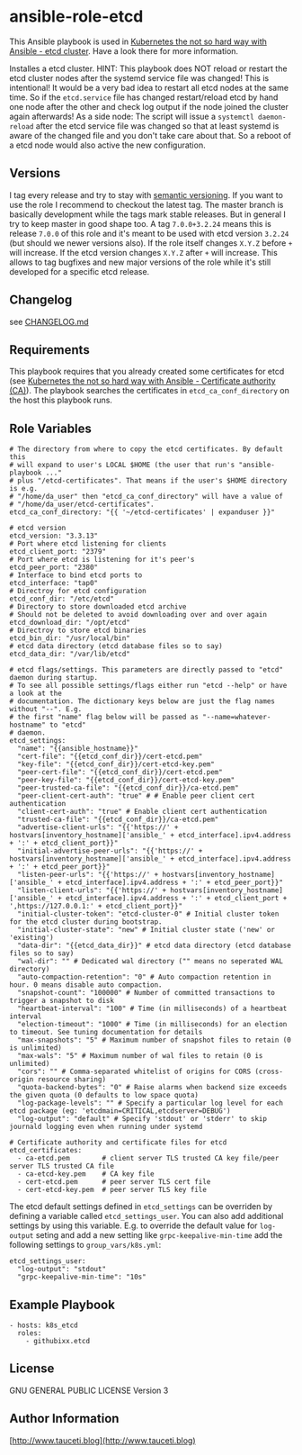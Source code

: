 ansible-role-etcd
=================

This Ansible playbook is used in [Kubernetes the not so hard way with Ansible - etcd cluster](https://www.tauceti.blog/post/kubernetes-the-not-so-hard-way-with-ansible-etcd/). Have a look there for more information.

Installes a etcd cluster. HINT: This playbook does NOT reload or restart the etcd cluster nodes after the systemd service file was changed! This is intentional! It would be a very bad idea to restart all etcd nodes at the same time. So if the `etcd.service` file has changed restart/reload etcd by hand one node after the other and check log output if the node joined the cluster again afterwards! As a side node: The script will issue a `systemctl daemon-reload` after the etcd service file was changed so that at least systemd is aware of the changed file and you don't take care about that. So a reboot of a etcd node would also active the new configuration.

Versions
--------

I tag every release and try to stay with [semantic versioning](http://semver.org). If you want to use the role I recommend to checkout the latest tag. The master branch is basically development while the tags mark stable releases. But in general I try to keep master in good shape too. A tag `7.0.0+3.2.24` means this is release `7.0.0` of this role and it's meant to be used with etcd version `3.2.24` (but should we newer versions also). If the role itself changes `X.Y.Z` before `+` will increase. If the etcd version changes `X.Y.Z` after `+` will increase. This allows to tag bugfixes and new major versions of the role while it's still developed for a specific etcd release.

Changelog
---------

see [CHANGELOG.md](https://github.com/githubixx/ansible-role-etcd/blob/master/CHANGELOG.md)

Requirements
------------

This playbook requires that you already created some certificates for etcd (see [Kubernetes the not so hard way with Ansible - Certificate authority (CA)](https://www.tauceti.blog/post/kubernetes-the-not-so-hard-way-with-ansible-certificate-authority/)). The playbook searches the certificates in `etcd_ca_conf_directory` on the host this playbook runs.

Role Variables
--------------

```
# The directory from where to copy the etcd certificates. By default this
# will expand to user's LOCAL $HOME (the user that run's "ansible-playbook ..."
# plus "/etcd-certificates". That means if the user's $HOME directory is e.g.
# "/home/da_user" then "etcd_ca_conf_directory" will have a value of
# "/home/da_user/etcd-certificates".
etcd_ca_conf_directory: "{{ '~/etcd-certificates' | expanduser }}"

# etcd version
etcd_version: "3.3.13"
# Port where etcd listening for clients
etcd_client_port: "2379"
# Port where etcd is listening for it's peer's
etcd_peer_port: "2380"
# Interface to bind etcd ports to
etcd_interface: "tap0"
# Directroy for etcd configuration
etcd_conf_dir: "/etc/etcd"
# Directory to store downloaded etcd archive
# Should not be deleted to avoid downloading over and over again
etcd_download_dir: "/opt/etcd"
# Directroy to store etcd binaries
etcd_bin_dir: "/usr/local/bin"
# etcd data directory (etcd database files so to say)
etcd_data_dir: "/var/lib/etcd"

# etcd flags/settings. This parameters are directly passed to "etcd" daemon during startup.
# To see all possible settings/flags either run "etcd --help" or have a look at the
# documentation. The dictionary keys below are just the flag names without "--". E.g.
# the first "name" flag below will be passed as "--name=whatever-hostname" to "etcd"
# daemon.
etcd_settings:
  "name": "{{ansible_hostname}}"
  "cert-file": "{{etcd_conf_dir}}/cert-etcd.pem"
  "key-file": "{{etcd_conf_dir}}/cert-etcd-key.pem"
  "peer-cert-file": "{{etcd_conf_dir}}/cert-etcd.pem"
  "peer-key-file": "{{etcd_conf_dir}}/cert-etcd-key.pem"
  "peer-trusted-ca-file": "{{etcd_conf_dir}}/ca-etcd.pem"
  "peer-client-cert-auth": "true" # # Enable peer client cert authentication
  "client-cert-auth": "true" # Enable client cert authentication
  "trusted-ca-file": "{{etcd_conf_dir}}/ca-etcd.pem"
  "advertise-client-urls": "{{'https://' + hostvars[inventory_hostname]['ansible_' + etcd_interface].ipv4.address + ':' + etcd_client_port}}"
  "initial-advertise-peer-urls": "{{'https://' + hostvars[inventory_hostname]['ansible_' + etcd_interface].ipv4.address + ':' + etcd_peer_port}}"
  "listen-peer-urls": "{{'https://' + hostvars[inventory_hostname]['ansible_' + etcd_interface].ipv4.address + ':' + etcd_peer_port}}"
  "listen-client-urls": "{{'https://' + hostvars[inventory_hostname]['ansible_' + etcd_interface].ipv4.address + ':' + etcd_client_port + ',https://127.0.0.1:' + etcd_client_port}}"
  "initial-cluster-token": "etcd-cluster-0" # Initial cluster token for the etcd cluster during bootstrap.
  "initial-cluster-state": "new" # Initial cluster state ('new' or 'existing')
  "data-dir": "{{etcd_data_dir}}" # etcd data directory (etcd database files so to say)
  "wal-dir": "" # Dedicated wal directory ("" means no seperated WAL directory)
  "auto-compaction-retention": "0" # Auto compaction retention in hour. 0 means disable auto compaction.
  "snapshot-count": "100000" # Number of committed transactions to trigger a snapshot to disk
  "heartbeat-interval": "100" # Time (in milliseconds) of a heartbeat interval
  "election-timeout": "1000" # Time (in milliseconds) for an election to timeout. See tuning documentation for details
  "max-snapshots": "5" # Maximum number of snapshot files to retain (0 is unlimited)
  "max-wals": "5" # Maximum number of wal files to retain (0 is unlimited)
  "cors": "" # Comma-separated whitelist of origins for CORS (cross-origin resource sharing)
  "quota-backend-bytes": "0" # Raise alarms when backend size exceeds the given quota (0 defaults to low space quota)
  "log-package-levels": "" # Specify a particular log level for each etcd package (eg: 'etcdmain=CRITICAL,etcdserver=DEBUG')
  "log-output": "default" # Specify 'stdout' or 'stderr' to skip journald logging even when running under systemd

# Certificate authority and certificate files for etcd
etcd_certificates:
  - ca-etcd.pem        # client server TLS trusted CA key file/peer server TLS trusted CA file
  - ca-etcd-key.pem    # CA key file
  - cert-etcd.pem      # peer server TLS cert file
  - cert-etcd-key.pem  # peer server TLS key file
```

The etcd default settings defined in `etcd_settings` can be overriden by defining a variable called `etcd_settings_user`. You can also add additional settings by using this variable. E.g. to override the default value for `log-output` seting and add a new setting like `grpc-keepalive-min-time` add the following settings to `group_vars/k8s.yml`:

```
etcd_settings_user:
  "log-output": "stdout"
  "grpc-keepalive-min-time": "10s"
```

Example Playbook
----------------

```
- hosts: k8s_etcd
  roles:
    - githubixx.etcd
```

License
-------

GNU GENERAL PUBLIC LICENSE Version 3

Author Information
------------------

[http://www.tauceti.blog](http://www.tauceti.blog)
